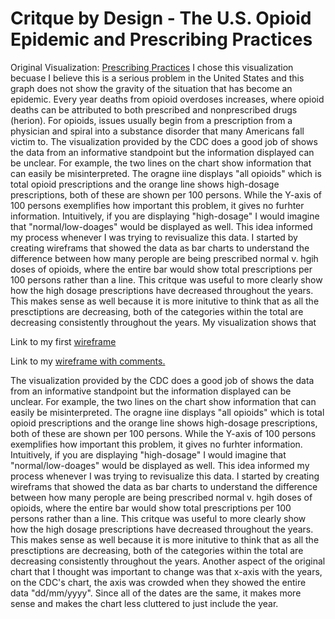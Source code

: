 # Critque by Design - The U.S. Opioid Epidemic and Prescribing Practices
Original Visualization: [Prescribing Practices](https://www.cdc.gov/drugoverdose/data/prescribing/prescribing-practices.html)
I chose this visualization becuase I believe this is a serious problem in the United States and this graph does not show the gravity of the situation that has become an epidemic. Every year deaths from opioid overdoses increases, where opioid deaths can be attributed to both prescribed and nonprescribed drugs (herion). For opioids, issues usually begin from a prescription from a physician and spiral into a substance disorder that many Americans fall victim to. 
The visualization provided by the CDC does a good job of shows the data from an informative standpoint but the information displayed can be unclear. For example, the two lines on the chart show information that can easily be misinterpreted.  The oragne iine displays "all opioids" which is total opioid prescriptions and the orange line shows high-dosage prescriptions, both of these are shown per 100 persons. While the Y-axis of 100 persons exemplifies how important this problem, it gives no furhter information. Intuitively, if you are displaying "high-dosage" I would imagine that "normal/low-doages" would be displayed as well. This idea informed my process whenever I was trying to revisualize this data. 
I started by creating wireframs that showed the data as bar charts to understand the difference between how many perople are being prescribed normal v. hgih doses of opioids, where the entire bar would show total prescriptions per 100 persons rather than a line. This critque was useful to more clearly show how the high dosage prescriptions have decreased throughout the years. This makes sense as well because it is more initutive to think that as all the presctiptions are decreasing, both of the categories within the total are decreasing consistently throughout the years. My visualization shows that 

Link to my first [wireframe](https://user-images.githubusercontent.com/73350057/99404636-defb3d00-28b9-11eb-973e-e677f39b0cc5.png)

Link to my [wireframe with comments.](https://user-images.githubusercontent.com/73350057/99404978-34cfe500-28ba-11eb-8849-35c5f2ada22a.png)


The visualization provided by the CDC does a good job of shows the data from an informative standpoint but the information displayed can be unclear. For example, the two lines on the chart show information that can easily be misinterpreted.  The oragne iine displays "all opioids" which is total opioid prescriptions and the orange line shows high-dosage prescriptions, both of these are shown per 100 persons. While the Y-axis of 100 persons exemplifies how important this problem, it gives no furhter information. Intuitively, if you are displaying "high-dosage" I would imagine that "normal/low-doages" would be displayed as well. This idea informed my process whenever I was trying to revisualize this data. 
I started by creating wireframs that showed the data as bar charts to understand the difference between how many perople are being prescribed normal v. hgih doses of opioids, where the entire bar would show total prescriptions per 100 persons rather than a line. This critque was useful to more clearly show how the high dosage prescriptions have decreased throughout the years. This makes sense as well because it is more initutive to think that as all the presctiptions are decreasing, both of the categories within the total are decreasing consistently throughout the years. Another aspect of the original chart that I thought was important to change was that x-axis with the years, on the CDC's chart, the axis was crowded when they showed the entire data "dd/mm/yyyy". Since all of the dates are the same, it makes more sense and makes the chart less cluttered to just include the year. 

<div class="flourish-embed flourish-chart" data-src="visualisation/4340661"><script src="https://public.flourish.studio/resources/embed.js"></script></div>

<div class="flourish-embed flourish-chart" data-src="visualisation/4380487"><script src="https://public.flourish.studio/resources/embed.js"></script></div>



